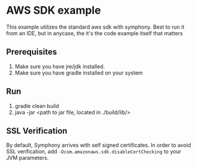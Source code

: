 # AWS SDK example
This example utilizes the standard aws sdk with symphony.
Best to run it from an IDE, but in anycase, the it's the code example itself that matters

## Prerequisites
1. Make sure you have jre/jdk installed.
2. Make sure you have gradle installed on your system

## Run
1. gradle clean build
2. java -jar <path to jar file, located in ./build/lib/>

## SSL Verification
By default, Symphony arrives with self signed certificates. In order to avoid SSL verification, add 
`-Dcom.amazonaws.sdk.disableCertChecking` to your JVM parameters.
